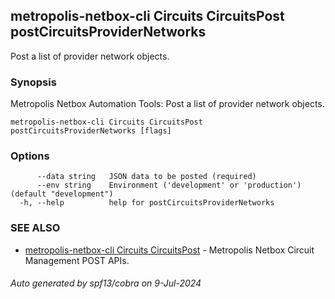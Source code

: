 ## metropolis-netbox-cli Circuits CircuitsPost postCircuitsProviderNetworks

Post a list of provider network objects.

### Synopsis


Metropolis Netbox Automation Tools:
  Post a list of provider network objects.

```
metropolis-netbox-cli Circuits CircuitsPost postCircuitsProviderNetworks [flags]
```

### Options

```
      --data string   JSON data to be posted (required)
      --env string    Environment ('development' or 'production') (default "development")
  -h, --help          help for postCircuitsProviderNetworks
```

### SEE ALSO

* [metropolis-netbox-cli Circuits CircuitsPost]()	 - Metropolis Netbox Circuit Management POST APIs.

###### Auto generated by spf13/cobra on 9-Jul-2024
